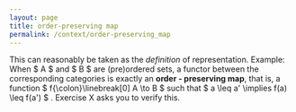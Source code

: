 ```yaml
---
layout: page
title: order-preserving map
permalink: /context/order-preserving_map
---
```

This can reasonably be taken as the *definition* of representation. Example: When $ A $ and $ B $ are (pre)ordered sets, a functor between the corresponding categories is exactly an **order - preserving map**, that is, a function $ f{\colon}\linebreak[0] A \to B $ such that $ a \leq a' \implies f(a) \leq f(a') $ . Exercise X asks you to verify this.
